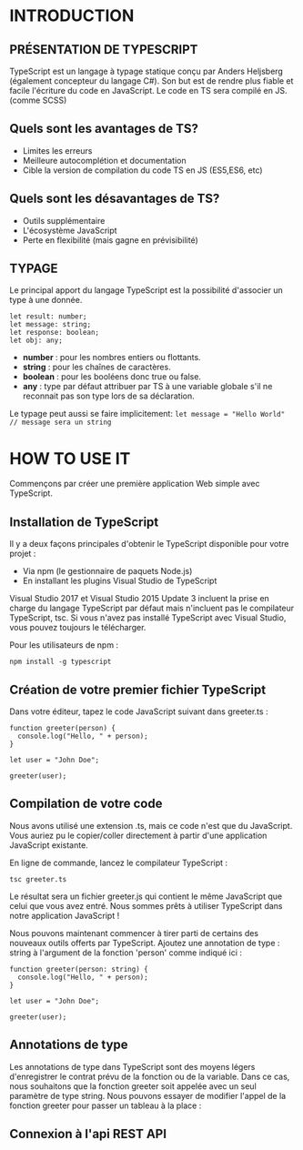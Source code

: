 # INTRODUCTION
## PRÉSENTATION DE TYPESCRIPT
TypeScript est un langage  à typage statique conçu par Anders Heljsberg (également concepteur du langage C#). Son but est de rendre plus fiable et facile l'écriture du code en JavaScript. Le code en TS sera compilé en JS. (comme SCSS)

## Quels sont les avantages de TS?
- Limites les erreurs
- Meilleure autocomplétion et documentation
- Cible la version de compilation du code TS en JS (ES5,ES6, etc)

## Quels sont les désavantages de TS?
- Outils supplémentaire
- L'écosystème JavaScript
- Perte en flexibilité (mais gagne en prévisibilité)

## TYPAGE
Le principal apport du langage TypeScript est la possibilité d'associer un type à une donnée.

```
let result: number;
let message: string;
let response: boolean;
let obj: any;
```
- **number** : pour les nombres entiers ou flottants.
- **string** : pour les chaînes de caractères.
- **boolean** : pour les booléens donc true ou false.
- **any** : type par défaut attribuer par TS à une variable globale s'il ne reconnait pas son type lors de sa déclaration.

Le typage peut aussi se faire implicitement:
``let message = "Hello World"  // message sera un string``


# HOW TO USE IT

Commençons par créer une première application Web simple avec TypeScript.


## Installation de TypeScript

Il y a deux façons principales d'obtenir le TypeScript disponible pour votre projet :

- Via npm (le gestionnaire de paquets Node.js)
- En installant les plugins Visual Studio de TypeScript

Visual Studio 2017 et Visual Studio 2015 Update 3 incluent la prise en charge du langage TypeScript par défaut mais n'incluent pas le compilateur TypeScript, tsc. Si vous n'avez pas installé TypeScript avec Visual Studio, vous pouvez toujours le télécharger.

Pour les utilisateurs de npm :

``npm install -g typescript``


## Création de votre premier fichier TypeScript

Dans votre éditeur, tapez le code JavaScript suivant dans greeter.ts :

```
function greeter(person) {
  console.log("Hello, " + person);
}
 
let user = "John Doe";
 
greeter(user);
```

## Compilation de votre code

Nous avons utilisé une extension .ts, mais ce code n'est que du JavaScript. Vous auriez pu le copier/coller directement à partir d'une application JavaScript existante.

En ligne de commande, lancez le compilateur TypeScript :

``tsc greeter.ts``

Le résultat sera un fichier greeter.js qui contient le même JavaScript que celui que vous avez entré. Nous sommes prêts à utiliser TypeScript dans notre application JavaScript !

Nous pouvons maintenant commencer à tirer parti de certains des nouveaux outils offerts par TypeScript. Ajoutez une annotation de type : string à l'argument de la fonction 'person' comme indiqué ici :

```
function greeter(person: string) {
  console.log("Hello, " + person);
}
 
let user = "John Doe";

greeter(user);
```

## Annotations de type

Les annotations de type dans TypeScript sont des moyens légers d'enregistrer le contrat prévu de la fonction ou de la variable. Dans ce cas, nous souhaitons que la fonction greeter soit appelée avec un seul paramètre de type string. Nous pouvons essayer de modifier l'appel de la fonction greeter pour passer un tableau à la place :



## Connexion à l'api REST API 


